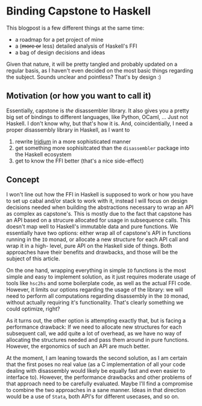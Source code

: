 # Binding Capstone to Haskell

This blogpost is a few different things at the same time:

* a roadmap for a pet project of mine
* a (~~more or~~ less) detailed analysis of Haskell's FFI
* a bag of design decisions and ideas

Given that nature, it will be pretty tangled and probably updated
on a regular basis, as I haven't even decided on the most basic things
regarding the subject. Sounds unclear and pointless? That's by design :)

## Motivation (or how you want to call it)
Essentially, capstone is *the* disassembler library. It also gives you
a pretty big set of bindings to different languages, like Python, OCaml, ...
Just not Haskell. I don't know why, but that's how it is. And, coincidentially,
I need a proper disassembly library in Haskell, as I want to

1. rewrite [Iridium](http://github.com/ibabushkin/Iridium) in a more
   sophisticated manner
2. get something more sophisitcated than the `disassembler`
   package into the Haskell ecosystem
3. get to know the FFI better (that's a nice side-effect)

## Concept
I won't line out how the FFI in Haskell is supposed to work or how you have
to set up cabal and/or stack to work with it, instead I will focus
on design decisions needed when building the abstractions necessary to
wrap an API as complex as capstone's. This is mostly due to the fact that
capstone has an API based on a strucure allocated for usage in subsequence calls.
This doesn't map well to Haskell's immutable data and pure functions. We essentially
have two options: either wrap all of capstone's API in functions running in
the `IO` monad, or allocate a new structure for each API call and wrap it in a high-
level, pure API on the Haskell side of things. Both approaches have their benefits and
drawbacks, and those will be the subject of this article.

On the one hand, wrapping everything in simple `IO` functions is the most simple
and easy to implement solution, as it just requires moderate usage of tools like `hsc2hs`
and some boilerplate code, as well as the actual FFI code. However, it limits our options
regarding the usage of the library: we will need to perform all computations regarding
disassembly in the `IO` monad, without actually requiring it's functionality. That's clearly
something we could optimize, right?

As it turns out, the other option is attempting exactly that, but is facing a performance
drawback: If we need to allocate new structures for each subsequent call, we add quite a lot
of overhead, as we have no way of allocating the structures needed and pass them around in pure
functions. However, the ergonomics of such an API are much better.

At the moment, I am leaning towards the second solution, as I am certain that the first
poses no real value (as a C implementation of all your code dealing with disassembly would
likely be equally fast and even easier to interface to). However, the performance drawbacks
and other problems of that approach need to be carefully evaluated. Maybe I'll find a compromise
to combine the two approaches in a sane manner. Ideas in that direction would be a use of `Stata`,
both API's for different usecases, and so on.
